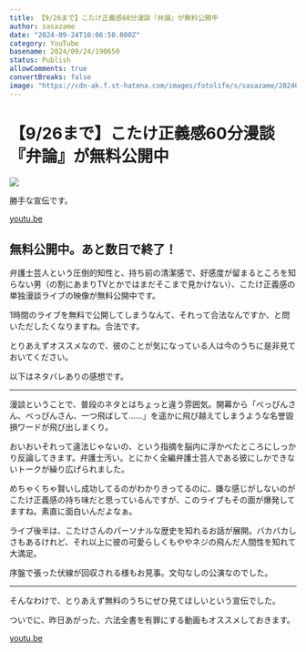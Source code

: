 ```yaml
---
title: 【9/26まで】こたけ正義感60分漫談『弁論』が無料公開中
author: sasazame
date: "2024-09-24T10:06:50.000Z"
category: YouTube
basename: 2024/09/24/190650
status: Publish
allowComments: true
convertBreaks: false
image: "https://cdn-ak.f.st-hatena.com/images/fotolife/s/sasazame/20240924/20240924184622.png"
---
```

# 【9/26まで】こたけ正義感60分漫談『弁論』が無料公開中

![](https://cdn-ak.f.st-hatena.com/images/fotolife/s/sasazame/20240924/20240924184622.png)

勝手な宣伝です。

<!-- Extended Body -->

[youtu.be](https://youtu.be/7lAJTlO_UYc?si=czF_QF9ZIN0hWgNR)

## 無料公開中。あと数日で終了！

弁護士芸人という圧倒的知性と、持ち前の清潔感で、好感度が留まるところを知らない男（の割にあまりTVとかではまだそこまで見かけない）、こたけ正義感の単独漫談ライブの映像が無料公開中です。

1時間のライブを無料で公開してしまうなんて、それって合法なんですか、と問いただしたくなりますね。合法です。

とりあえずオススメなので、彼のことが気になっている人は今のうちに是非見ておいてください。

以下はネタバレありの感想です。

* * *

漫談ということで、普段のネタとはちょっと違う雰囲気。開幕から「べっぴんさん、べっぴんさん、一つ飛ばして……」を遥かに飛び越えてしまうような名誉毀損ワードが飛び出しまくり。

おいおいそれって違法じゃないの、という指摘を脳内に浮かべたところにしっかり反論してきます。弁護士汚い。とにかく全編弁護士芸人である彼にしかできないトークが繰り広げられました。

めちゃくちゃ賢いし成功してるのがわかりきってるのに、嫌な感じがしないのがこたけ正義感の持ち味だと思っているんですが、このライブもその面が爆発してますね。素直に面白いんだよなぁ。

ライブ後半は、こたけさんのパーソナルな歴史を知れるお話が展開。バカバカしさもあるけれど、それ以上に彼の可愛らしくもややネジの飛んだ人間性を知れて大満足。

序盤で張った伏線が回収される様もお見事。文句なしの公演なのでした。

* * *

そんなわけで、とりあえず無料のうちにぜひ見てほしいという宣伝でした。

ついでに、昨日あがった、六法全書を有罪にする動画もオススメしておきます。

[youtu.be](https://youtu.be/uirSoLwDNtU?si=TwS4zT8a0BPbPBjV)